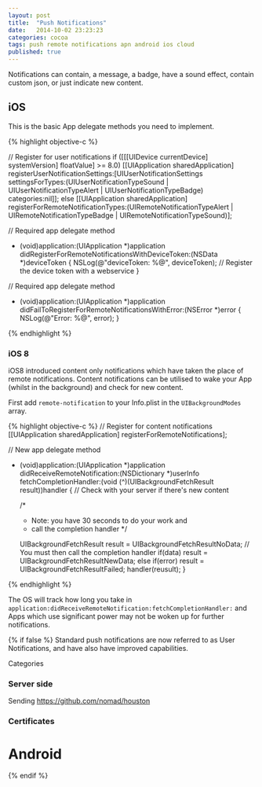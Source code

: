 ```yaml
---
layout: post
title:  "Push Notifications"
date:   2014-10-02 23:23:23
categories: cocoa
tags: push remote notifications apn android ios cloud
published: true
---
```


Notifications can contain, a message, a badge, have a sound effect, contain custom json, or just indicate new content.

## iOS

This is the basic App delegate methods you need to implement.

{% highlight objective-c %}

// Register for user notifications
if ([[[UIDevice currentDevice] systemVersion] floatValue] >= 8.0)
  [[UIApplication sharedApplication] registerUserNotificationSettings:[UIUserNotificationSettings settingsForTypes:(UIUserNotificationTypeSound | UIUserNotificationTypeAlert | UIUserNotificationTypeBadge) categories:nil]];
else
  [[UIApplication sharedApplication] registerForRemoteNotificationTypes:(UIRemoteNotificationTypeAlert | UIRemoteNotificationTypeBadge | UIRemoteNotificationTypeSound)];


// Required app delegate method
- (void)application:(UIApplication *)application didRegisterForRemoteNotificationsWithDeviceToken:(NSData *)deviceToken
{
    NSLog(@"deviceToken: %@", deviceToken);
    // Register the device token with a webservice
}

// Required app delegate method
- (void)application:(UIApplication *)application didFailToRegisterForRemoteNotificationsWithError:(NSError *)error
{
    NSLog(@"Error: %@", error);
}

{% endhighlight %}

### iOS 8

iOS8 introduced content only notifications which have taken the place of remote notifications.
Content notifications can be utilised to wake your App (whilst in the background) and check for new content.

First add `remote-notification` to your Info.plist in the `UIBackgroundModes` array.

{% highlight objective-c %}
// Register for content notifications
[[UIApplication sharedApplication] registerForRemoteNotifications];

// New app delegate method
- (void)application:(UIApplication *)application didReceiveRemoteNotification:(NSDictionary *)userInfo fetchCompletionHandler:(void (^)(UIBackgroundFetchResult result))handler
{
    // Check with your server if there's new content

    /*
     * Note: you have 30 seconds to do your work and
     * call the completion handler
     */

    UIBackgroundFetchResult result = UIBackgroundFetchResultNoData;
    // You must then call the completion handler
    if(data)
      result = UIBackgroundFetchResultNewData;
    else if(error)
      result = UIBackgroundFetchResultFailed;
    handler(reusult);
}

{% endhighlight %}

The OS will track how long you take in `application:didReceiveRemoteNotification:fetchCompletionHandler:` and Apps which use significant power
may not be woken up for further notifications.


{% if false %}
Standard push notifications are now referred to as User Notifications, and have also have improved capabilities.

Categories


### Server side

Sending
https://github.com/nomad/houston

### Certificates

# Android
{% endif %}
